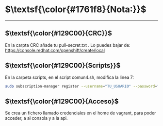 # $\textsf{\color{#1761f8}{Nota:}}$
-----
##  $\textsf{\color{#129C00}{CRC}}$
En la carpta CRC añade tu pull-secret.txt . 
Lo puedes bajar de: https://console.redhat.com/openshift/create/local
## $\textsf{\color{#129C00}{Scripts}}$
En la carpeta scripts, en el script comun4.sh, modifica la linea 7:
``` bash
sudo subscription-manager register --username="TU_USUARIO" --password="TU_CONTRASEÑA"
```
## $\textsf{\color{#129C00}{Acceso}$
Se crea un fichero llamado credenciales en el home de vagrant, para poder acceder, a al consola y a la api.
